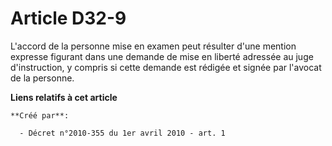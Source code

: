 # Article D32-9

L'accord de la personne mise en examen peut résulter d'une mention expresse figurant dans une demande de mise en liberté
adressée au juge d'instruction, y compris si cette demande est rédigée et signée par l'avocat de la personne.

**Liens relatifs à cet article**

	**Créé par**:

	  - Décret n°2010-355 du 1er avril 2010 - art. 1
